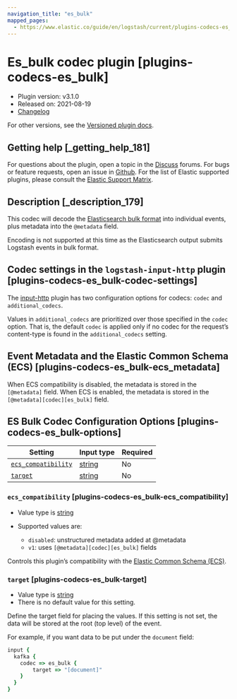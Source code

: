 ```yaml
---
navigation_title: "es_bulk"
mapped_pages:
  - https://www.elastic.co/guide/en/logstash/current/plugins-codecs-es_bulk.html
---
```


# Es_bulk codec plugin [plugins-codecs-es_bulk]


* Plugin version: v3.1.0
* Released on: 2021-08-19
* [Changelog](https://github.com/logstash-plugins/logstash-codec-es_bulk/blob/v3.1.0/CHANGELOG.md)

For other versions, see the [Versioned plugin docs](https://www.elastic.co/guide/en/logstash-versioned-plugins/current/codec-es_bulk-index.md).

## Getting help [_getting_help_181]

For questions about the plugin, open a topic in the [Discuss](http://discuss.elastic.co) forums. For bugs or feature requests, open an issue in [Github](https://github.com/logstash-plugins/logstash-codec-es_bulk). For the list of Elastic supported plugins, please consult the [Elastic Support Matrix](https://www.elastic.co/support/matrix#logstash_plugins).


## Description [_description_179]

This codec will decode the [Elasticsearch bulk format](https://www.elastic.co/guide/en/elasticsearch/reference/current/docs-bulk.html) into individual events, plus metadata into the `@metadata` field.

Encoding is not supported at this time as the Elasticsearch output submits Logstash events in bulk format.


## Codec settings in the `logstash-input-http` plugin [plugins-codecs-es_bulk-codec-settings]

The [input-http](https://www.elastic.co/guide/en/logstash/current/plugins-inputs-http.html) plugin has two configuration options for codecs: `codec` and `additional_codecs`.

Values in `additional_codecs` are prioritized over those specified in the `codec` option. That is, the default `codec` is applied only if no codec for the request’s content-type is found in the `additional_codecs` setting.


## Event Metadata and the Elastic Common Schema (ECS) [plugins-codecs-es_bulk-ecs_metadata]

When ECS compatibility is disabled, the metadata is stored in the `[@metadata]` field. When ECS is enabled, the metadata is stored in the `[@metadata][codec][es_bulk]` field.


## ES Bulk Codec Configuration Options [plugins-codecs-es_bulk-options]

| Setting | Input type | Required |
| --- | --- | --- |
| [`ecs_compatibility`](plugins-codecs-es_bulk.md#plugins-codecs-es_bulk-ecs_compatibility) | [string](introduction.md#string) | No |
| [`target`](plugins-codecs-es_bulk.md#plugins-codecs-es_bulk-target) | [string](introduction.md#string) | No |

### `ecs_compatibility` [plugins-codecs-es_bulk-ecs_compatibility]

* Value type is [string](introduction.md#string)
* Supported values are:

    * `disabled`: unstructured metadata added at @metadata
    * `v1`: uses `[@metadata][codec][es_bulk]` fields


Controls this plugin’s compatibility with the [Elastic Common Schema (ECS)](https://www.elastic.co/guide/en/ecs/current).


### `target` [plugins-codecs-es_bulk-target]

* Value type is [string](introduction.md#string)
* There is no default value for this setting.

Define the target field for placing the values. If this setting is not set, the data will be stored at the root (top level) of the event.

For example, if you want data to be put under the `document` field:

```ruby
input {
  kafka {
    codec => es_bulk {
        target => "[document]"
    }
  }
}
```



